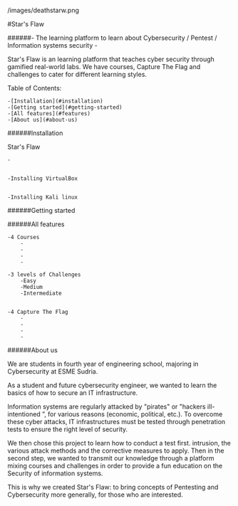 /images/deathstarw.png

#Star's Flaw


######- The learning platform to learn about Cybersecurity / Pentest / Information systems security -

Star's Flaw is an learning platform that teaches cyber security through gamified real-world labs. We have courses, Capture The Flag and challenges to cater for different learning styles.

Table of Contents:

    -[Installation](#installation)
    -[Getting started](#getting-started)
    -[All features](#features)
    -[About us](#about-us)


######Installation

Star's Flaw 

    -

    
    -Installing VirtualBox


    -Installing Kali linux


######Getting started



######All features

    -4 Courses
        -
        -
        -
        -
    
    -3 levels of Challenges
        -Easy  
        -Medium
        -Intermediate


    -4 Capture The Flag
        -
        -
        -
        -

######About us

We are students in fourth year of engineering school, majoring in Cybersecurity at ESME Sudria.

As a student and future cybersecurity engineer, we wanted to learn the basics of how to secure an IT infrastructure.

Information systems are regularly attacked by "pirates" or "hackers ill-intentioned ”, for various reasons (economic, political, etc.). To overcome these cyber attacks, IT infrastructures must be tested through penetration tests to ensure the right level of security.

We then chose this project to learn how to conduct a test first. intrusion, the various attack methods and the corrective measures to apply. Then in the second step, we wanted to transmit our knowledge through a platform mixing courses and challenges in order to provide a fun education on the Security of information systems.

This is why we created Star's Flaw: to bring concepts of Pentesting and Cybersecurity more generally, for those who are interested.
